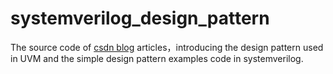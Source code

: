 # systemverilog_design_pattern
The source code of [csdn blog](https://blog.csdn.net/holden_liu/category_10656300.html) articles，introducing the design pattern used in UVM and the simple design pattern examples code in systemverilog.
